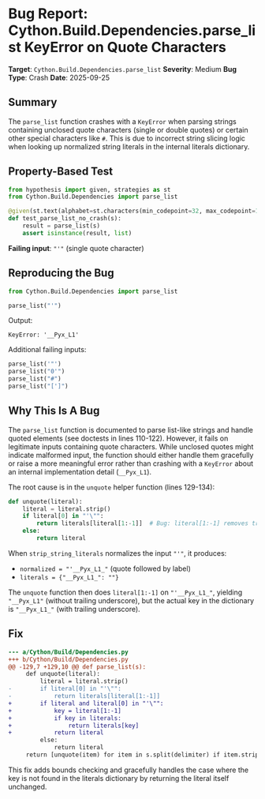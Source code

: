 # Bug Report: Cython.Build.Dependencies.parse_list KeyError on Quote Characters

**Target**: `Cython.Build.Dependencies.parse_list`
**Severity**: Medium
**Bug Type**: Crash
**Date**: 2025-09-25

## Summary

The `parse_list` function crashes with a `KeyError` when parsing strings containing unclosed quote characters (single or double quotes) or certain other special characters like `#`. This is due to incorrect string slicing logic when looking up normalized string literals in the internal literals dictionary.

## Property-Based Test

```python
from hypothesis import given, strategies as st
from Cython.Build.Dependencies import parse_list

@given(st.text(alphabet=st.characters(min_codepoint=32, max_codepoint=126), min_size=0, max_size=100))
def test_parse_list_no_crash(s):
    result = parse_list(s)
    assert isinstance(result, list)
```

**Failing input**: `"'"` (single quote character)

## Reproducing the Bug

```python
from Cython.Build.Dependencies import parse_list

parse_list("'")
```

Output:
```
KeyError: '__Pyx_L1'
```

Additional failing inputs:
```python
parse_list('"')
parse_list("0'")
parse_list("#")
parse_list("[']")
```

## Why This Is A Bug

The `parse_list` function is documented to parse list-like strings and handle quoted elements (see doctests in lines 110-122). However, it fails on legitimate inputs containing quote characters. While unclosed quotes might indicate malformed input, the function should either handle them gracefully or raise a more meaningful error rather than crashing with a `KeyError` about an internal implementation detail (`__Pyx_L1`).

The root cause is in the `unquote` helper function (lines 129-134):

```python
def unquote(literal):
    literal = literal.strip()
    if literal[0] in "'\"":
        return literals[literal[1:-1]]  # Bug: literal[1:-1] removes trailing underscore
    else:
        return literal
```

When `strip_string_literals` normalizes the input `"'"`, it produces:
- `normalized = "'__Pyx_L1_"` (quote followed by label)
- `literals = {"__Pyx_L1_": ""}`

The `unquote` function then does `literal[1:-1]` on `"'__Pyx_L1_"`, yielding `"__Pyx_L1"` (without trailing underscore), but the actual key in the dictionary is `"__Pyx_L1_"` (with trailing underscore).

## Fix

```diff
--- a/Cython/Build/Dependencies.py
+++ b/Cython/Build/Dependencies.py
@@ -129,7 +129,10 @@ def parse_list(s):
     def unquote(literal):
         literal = literal.strip()
-        if literal[0] in "'\"":
-            return literals[literal[1:-1]]
+        if literal and literal[0] in "'\"":
+            key = literal[1:-1]
+            if key in literals:
+                return literals[key]
+            return literal
         else:
             return literal
     return [unquote(item) for item in s.split(delimiter) if item.strip()]
```

This fix adds bounds checking and gracefully handles the case where the key is not found in the literals dictionary by returning the literal itself unchanged.